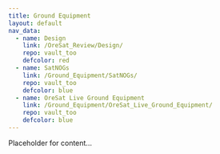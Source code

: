 ```yaml
---
title: Ground Equipment
layout: default
nav_data:
  - name: Design
    link: /OreSat_Review/Design/
    repo: vault_too
    defcolor: red
  - name: SatNOGs
    link: /Ground_Equipment/SatNOGs/
    repo: vault_too
    defcolor: blue
  - name: OreSat Live Ground Equipment
    link: /Ground_Equipment/OreSat_Live_Ground_Equipment/
    repo: vault_too
    defcolor: blue
---
```



Placeholder for content...
